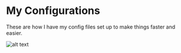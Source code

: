 My Configurations
================

These are how I have my config files set up to make things faster and easier.

![alt text][github]

[github]: https://github.com/alex-cory/fasthacks/blob/master/dotfiles/dotfiles.png "dotfiles"

